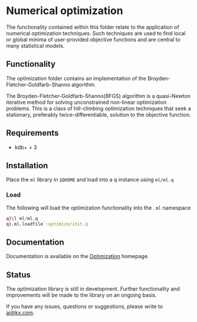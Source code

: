 # Numerical optimization

The functionality contained within this folder relate to the application of numerical optimization techniques. Such techniques are used to find local or global minima of user-provided objective functions and are central to many statistical models.

## Functionality

The optimization folder contains an implementation of the Broyden-Fletcher-Goldfarb-Shanno algorithm. 

The Broyden-Fletcher-Goldfarb-Shanno(BFGS) algorithm is a quasi-Newton iterative method for solving unconstrained non-linear optimization problems. This is a class of hill-climbing optimization techniques that seek a stationary, preferably twice-differentiable, solution to the objective function.

## Requirements

- kdb+ > 3

## Installation

Place the `ml` library in `$QHOME` and load into a q instance using `ml/ml.q`

### Load

The following will load the optimization functionality into the `.ml` namespace  
```q
q)\l ml/ml.q
q).ml.loadfile`:optimize/init.q
```

## Documentation

Documentation is available on the [Optimization](https://code.kx.com/q/ml/toolkit/optimize/) homepage.

## Status

The optimization library is still in development. Further functionality and improvements will be made to the library on an ongoing basis.

If you have any issues, questions or suggestions, please write to ai@kx.com.
